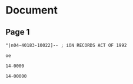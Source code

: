 # Document

## Page 1

```text
"|n04-40183-10022]-- ; iON RECORDS ACT OF 1992

oe

14-0000

14-00000
```

